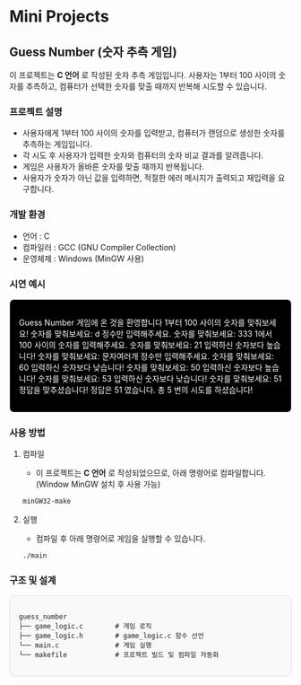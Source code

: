 # Mini Projects

## Guess Number (숫자 추측 게임)

이 프로젝트는 **C 언어** 로 작성된 숫자 추측 게임입니다. 사용자는 1부터 100 사이의 숫자를 추측하고, 컴퓨터가 선택한 숫자를 맞출 때까지 반복해 시도할 수 있습니다.

### 프로젝트 설명

- 사용자에게 1부터 100 사이의 숫자를 입력받고, 컴퓨터가 랜덤으로 생성한 숫자를 추측하는 게임입니다.
- 각 시도 후 사용자가 입력한 숫자와 컴퓨터의 숫자 비교 결과를 알려줍니다.
- 게임은 사용자가 올바른 숫자를 맞출 때까지 반복됩니다.
- 사용자가 숫자가 아닌 값을 입력하면, 적절한 에러 메시지가 출력되고 재입력을 요구합니다.

### 개발 환경

- 언어 : C
- 컴파일러 : GCC (GNU Compiler Collection)
- 운영체제 : Windows (MinGW 사용)

### 시연 예시

<div style="border:1px solid #ddd; padding: 16px; border-radius: 8px; background-color: black; color: white;">

Guess Number 게임에 온 것을 환영합니다
1부터 100 사이의 숫자를 맞춰보세요!
숫자를 맞춰보세요: d
정수만 입력해주세요.
숫자를 맞춰보세요: 333
1에서 100 사이의 숫자를 입력해주세요.
숫자를 맞춰보세요: 21
입력하신 숫자보다 높습니다!
숫자를 맞춰보세요: 문자여러개
정수만 입력해주세요.
숫자를 맞춰보세요: 60
입력하신 숫자보다 낮습니다!
숫자를 맞춰보세요: 50
입력하신 숫자보다 높습니다!
숫자를 맞춰보세요: 53
입력하신 숫자보다 낮습니다!
숫자를 맞춰보세요: 51
정답을 맞추셨습니다! 정답은 51 였습니다. 총 5 번의 시도를 하셨습니다!

</div>

### 사용 방법

1. 컴파일

   - 이 프로젝트는 **C 언어** 로 작성되었으므로, 아래 명령어로 컴파일합니다. (Window MinGW 설치 후 사용 가능)

   ```bash
   minGW32-make
   ```

2. 실행

   - 컴파일 후 아래 명령어로 게임을 실행할 수 있습니다.

   ```bash
   ./main
   ```

### 구조 및 설계

<div style="border:1px solid #ddd; padding: 16px; border-radius: 8px; background-color: #f9f9f9;">

```plaintext
guess_number
├── game_logic.c        # 게임 로직
├── game_logic.h        # game_logic.c 함수 선언
└── main.c              # 게임 실행
└── makefile            # 프로젝트 빌드 및 컴파일 자동화
```

</div>
